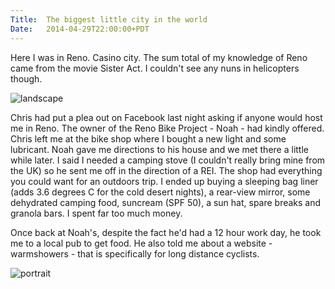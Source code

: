 ```yaml
---
Title:	The biggest little city in the world
Date:	2014-04-29T22:00:00+PDT
---
```


Here I was in Reno. Casino city. The sum total of my knowledge of Reno came from the movie Sister Act. I couldn't see any nuns in helicopters though.

![landscape](https://farm3.staticflickr.com/2908/14068169961_06d2881c40_z.jpg "Reno: The Biggest Little City in the World")

Chris had put a plea out on Facebook last night asking if anyone would host me in Reno. The owner of the Reno Bike Project - Noah - had kindly offered. Chris left me at the bike shop where I bought a new light and some lubricant. Noah gave me directions to his house and we met there a little while later. I said I needed a camping stove (I couldn't really bring mine from the UK) so he sent me off in the direction of a REI. The shop had everything you could want for an outdoors trip. I ended up buying a sleeping bag liner (adds 3.6 degrees C for the cold desert nights), a rear-view mirror, some dehydrated camping food, suncream (SPF 50), a sun hat, spare breaks and granola bars. I spent far too much money.

Once back at Noah's, despite the fact he'd had a 12 hour work day, he took me to a local pub to get food. He also told me about a website - warmshowers - that is specifically for long distance cyclists.

![portrait](https://farm9.staticflickr.com/8739/16895983768_6e7b9d71e0_z.jpg "Noah")